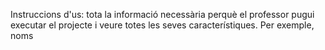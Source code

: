 Instruccions d'us: tota la informació necessària perquè el professor pugui
executar el projecte i veure totes les seves característiques. Per exemple, noms 
